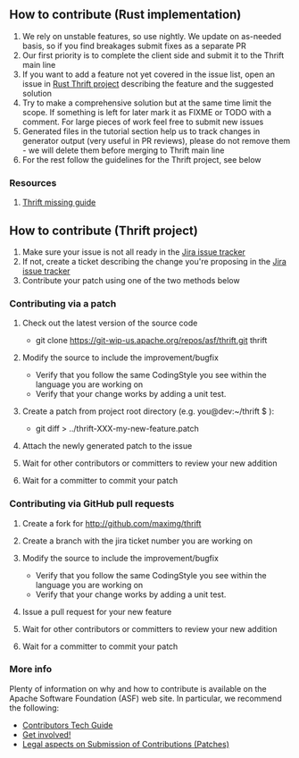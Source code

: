 ## How to contribute (Rust implementation)

 1. We rely on unstable features, so use nightly. We update on as-needed basis, so if you find breakages submit fixes as a separate PR
 1. Our first priority is to complete the client side and submit it to the Thrift main line
 1. If you want to add a feature not yet covered in the issue list, open an issue in [Rust Thrift project](https://github.com/maximg/thrift/) describing the feature and the suggested solution
 1. Try to make a comprehensive solution but at the same time limit the scope. If something is left for later mark it as FIXME or TODO with a comment. For large pieces of work feel free to submit new issues
 1. Generated files in the tutorial section help us to track changes in generator output (very useful in PR reviews), please do not remove them - we will delete them before merging to Thrift main line
 1. For the rest follow the guidelines for the Thrift project, see below

### Resources

 1. [Thrift missing guide](http://diwakergupta.github.io/thrift-missing-guide/)
 

## How to contribute (Thrift project)

 1. Make sure your issue is not all ready in the [Jira issue tracker](http://issues.apache.org/jira/browse/THRIFT)
 1. If not, create a ticket describing the change you're proposing in the [Jira issue tracker](http://issues.apache.org/jira/browse/THRIFT)
 1. Contribute your patch using one of the two methods below
 
### Contributing via a patch
 
1. Check out the latest version of the source code
	
	* git clone https://git-wip-us.apache.org/repos/asf/thrift.git thrift 

1. Modify the source to include the improvement/bugfix
	
	* Verify that you follow the same CodingStyle you see within the language you are working on
	* Verify that your change works by adding a unit test.

1. Create a patch from project root directory (e.g. you@dev:~/thrift $ ):
	
	* git diff > ../thrift-XXX-my-new-feature.patch

1. Attach the newly generated patch to the issue
1. Wait for other contributors or committers to review your new addition
1. Wait for a committer to commit your patch
 
### Contributing via GitHub pull requests

1. Create a fork for http://github.com/maximg/thrift
1. Create a branch with the jira ticket number you are working on
1. Modify the source to include the improvement/bugfix
	
	* Verify that you follow the same CodingStyle you see within the language you are working on
	* Verify that your change works by adding a unit test. 

1. Issue a pull request for your new feature
1. Wait for other contributors or committers to review your new addition
1. Wait for a committer to commit your patch

### More info
 
 Plenty of information on why and how to contribute is available on the Apache Software Foundation (ASF) web site. In particular, we recommend the following:
 
 * [Contributors Tech Guide](http://www.apache.org/dev/contributors)
 * [Get involved!](http://www.apache.org/foundation/getinvolved.html)
 * [Legal aspects on Submission of Contributions (Patches)](http://www.apache.org/licenses/LICENSE-2.0.html#contributions)
